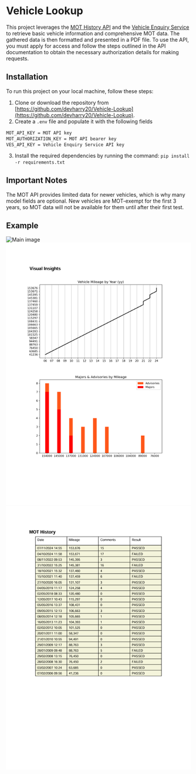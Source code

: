 # Vehicle Lookup

This project leverages the [MOT History API](https://documentation.history.mot.api.gov.uk/) and the [Vehicle Enquiry Service](https://developer-portal.driver-vehicle-licensing.api.gov.uk/apis/vehicle-enquiry-service/vehicle-enquiry-service-description.html) to retrieve basic vehicle information and comprehensive MOT data. The gathered data is then formatted and presented in a PDF file. To use the API, you must apply for access and follow the steps outlined in the API documentation to obtain the necessary authorization details for making requests.

## Installation

To run this project on your local machine, follow these steps:

1. Clone or download the repository from [https://github.com/devharry20/Vehicle-Lookup](https://github.com/devharry20/Vehicle-Lookup).
2. Create a `.env` file and populate it with the following fields
```
MOT_API_KEY = MOT API key
MOT_AUTHORIZATION_KEY = MOT API bearer key
VES_API_KEY = Vehicle Enquiry Service API key
```
3. Install the required dependencies by running the command: `pip install -r requirements.txt`

## Important Notes
The MOT API provides limited data for newer vehicles, which is why many model fields are optional. New vehicles are MOT-exempt for the first 3 years, so MOT data will not be available for them until after their first test.

## Example 
![Main image](examplesmain-info.png)
![Second image](examples/visual-insights.png)
![Third image](examples/mot-info.png)
